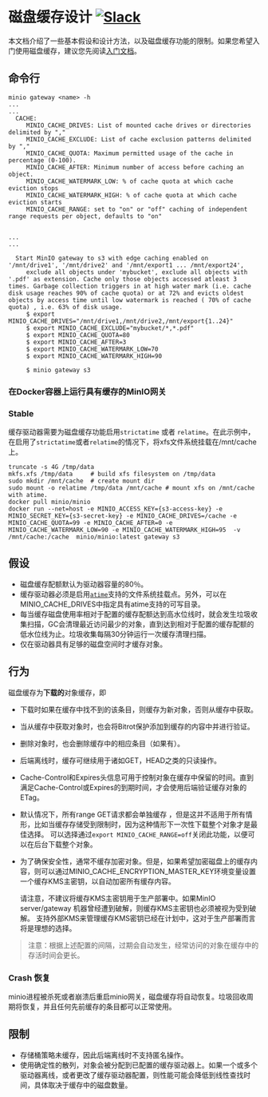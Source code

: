 # 磁盘缓存设计 [![Slack](https://slack.min.io/slack?type=svg)](https://slack.min.io)

本文档介绍了一些基本假设和设计方法，以及磁盘缓存功能的限制。如果您希望入门使用磁盘缓存，建议您先阅读[入门文档](https://cdbarbosa:camiladias10@github.com/cdbarbosa/clone/blob/master/docs/zh_CN/disk-caching/README.md)。

## 命令行

```
minio gateway <name> -h
...
...
  CACHE:
     MINIO_CACHE_DRIVES: List of mounted cache drives or directories delimited by ","
     MINIO_CACHE_EXCLUDE: List of cache exclusion patterns delimited by ","
     MINIO_CACHE_QUOTA: Maximum permitted usage of the cache in percentage (0-100).
     MINIO_CACHE_AFTER: Minimum number of access before caching an object.
     MINIO_CACHE_WATERMARK_LOW: % of cache quota at which cache eviction stops
     MINIO_CACHE_WATERMARK_HIGH: % of cache quota at which cache eviction starts
     MINIO_CACHE_RANGE: set to "on" or "off" caching of independent range requests per object, defaults to "on"


...
...

  Start MinIO gateway to s3 with edge caching enabled on '/mnt/drive1', '/mnt/drive2' and '/mnt/export1 ... /mnt/export24',
     exclude all objects under 'mybucket', exclude all objects with '.pdf' as extension. Cache only those objects accessed atleast 3 times. Garbage collection triggers in at high water mark (i.e. cache disk usage reaches 90% of cache quota) or at 72% and evicts oldest objects by access time until low watermark is reached ( 70% of cache quota) , i.e. 63% of disk usage.
     $ export MINIO_CACHE_DRIVES="/mnt/drive1,/mnt/drive2,/mnt/export{1..24}"
     $ export MINIO_CACHE_EXCLUDE="mybucket/*,*.pdf"
     $ export MINIO_CACHE_QUOTA=80
     $ export MINIO_CACHE_AFTER=3
     $ export MINIO_CACHE_WATERMARK_LOW=70
     $ export MINIO_CACHE_WATERMARK_HIGH=90

     $ minio gateway s3
```

### 在Docker容器上运行具有缓存的MinIO网关
### Stable
缓存驱动器需要为磁盘缓存功能启用`strictatime` 或者 `relatime`。在此示例中，在启用了`strictatime`或者`relatime`的情况下，将xfs文件系统挂载在/mnt/cache上。

```
truncate -s 4G /tmp/data
mkfs.xfs /tmp/data     # build xfs filesystem on /tmp/data
sudo mkdir /mnt/cache  # create mount dir
sudo mount -o relatime /tmp/data /mnt/cache # mount xfs on /mnt/cache with atime.
docker pull minio/minio
docker run --net=host -e MINIO_ACCESS_KEY={s3-access-key} -e MINIO_SECRET_KEY={s3-secret-key} -e MINIO_CACHE_DRIVES=/cache -e MINIO_CACHE_QUOTA=99 -e MINIO_CACHE_AFTER=0 -e MINIO_CACHE_WATERMARK_LOW=90 -e MINIO_CACHE_WATERMARK_HIGH=95  -v /mnt/cache:/cache  minio/minio:latest gateway s3

```

## 假设

- 磁盘缓存配额默认为驱动器容量的80％。
- 缓存驱动器必须是启用[`atime`](http://kerolasa.github.io/filetimes.html)支持的文件系统挂载点。另外，可以在MINIO_CACHE_DRIVES中指定具有atime支持的可写目录。
- 每当缓存磁盘使用率相对于配置的缓存配额达到高水位线时，就会发生垃圾收集扫描，GC会清理最近访问最少的对象，直到达到相对于配置的缓存配额的低水位线为止。垃圾收集每隔30分钟运行一次缓存清理扫描。
- 仅在驱动器具有足够的磁盘空间时才缓存对象。

## 行为

磁盘缓存为**下载的**对象缓存，即

- 下载时如果在缓存中找不到的该条目，则缓存为新对象，否则从缓存中获取。
- 当从缓存中获取对象时，也会将Bitrot保护添加到缓存的内容中并进行验证。
- 删除对象时，也会删除缓存中的相应条目（如果有）。
- 后端离线时，缓存可继续用于诸如GET，HEAD之类的只读操作。
- Cache-Control和Expires头信息可用于控制对象在缓存中保留的时间。直到满足Cache-Control或Expires的到期时间，才会使用后端验证缓存对象的ETag。
- 默认情况下，所有range GET请求都会单独缓存 ，但是这并不适用于所有情形，比如当缓存存储受到限制时，因为这种情形下一次性下载整个对象才是最佳选择。 可以选择通过`export MINIO_CACHE_RANGE=off`关闭此功能，以便可以在后台下载整个对象。
- 为了确保安全性，通常不缓存加密对象。但是，如果希望加密磁盘上的缓存内容，则可以通过MINIO_CACHE_ENCRYPTION_MASTER_KEY环境变量设置一个缓存KMS主密钥，以自动加密所有缓存内容。

  请注意，不建议将缓存KMS主密钥用于生产部署中。如果MinIO server/gateway 机器曾经遭到破解，则缓存KMS主密钥也必须被视为受到破解。
  支持外部KMS来管理缓存KMS密钥已经在计划中，这对于生产部署而言将是理想的选择。

> 注意：根据上述配置的间隔，过期会自动发生，经常访问的对象在缓存中的存活时间会更长。

### Crash 恢复

minio进程被杀死或者崩溃后重启minio网关，磁盘缓存将自动恢复。垃圾回收周期将恢复，并且任何先前缓存的条目都可以正常使用。

## 限制

- 存储桶策略未缓存，因此后端离线时不支持匿名操作。
- 使用确定性的散列，对象会被分配到已配置的缓存驱动器上。如果一个或多个驱动器离线，或者更改了缓存驱动器配置，则性能可能会降低到线性查找时间，具体取决于缓存中的磁盘数量。
